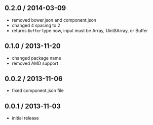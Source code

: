 0.2.0 / 2014-03-09
------------------
* removed bower.json and component.json
* changed 4 spacing to 2
* returns `Buffer` type now, input must be Array, Uint8Array, or Buffer

0.1.0 / 2013-11-20
------------------
* changed package name 
* removed AMD support

0.0.2 / 2013-11-06
------------------
* fixed component.json file

0.0.1 / 2013-11-03
------------------
* initial release